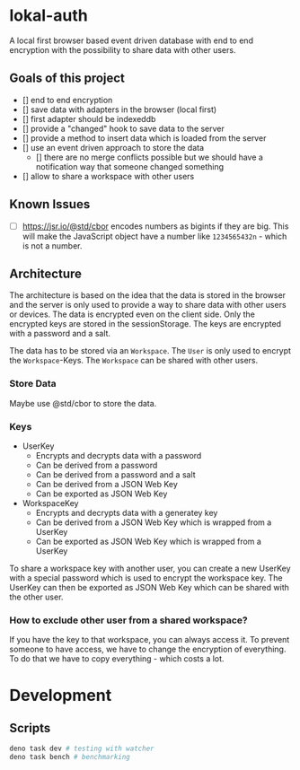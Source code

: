 # lokal-auth

A local first browser based event driven database with end to end encryption
with the possibility to share data with other users.


## Goals of this project

- [] end to end encryption
- [] save data with adapters in the browser (local first)
- [] first adapter should be indexeddb
- [] provide a "changed" hook to save data to the server
- [] provide a method to insert data which is loaded from the server
- [] use an event driven approach to store the data
  - [] there are no merge conflicts possible but we should have a notification
    way that someone changed something
- [] allow to share a workspace with other users

## Known Issues

- [ ] https://jsr.io/@std/cbor encodes numbers as bigints if they are big. This
      will make the JavaScript object have a number like `1234565432n` - which
      is not a number.

## Architecture

The architecture is based on the idea that the data is stored in the browser and
the server is only used to provide a way to share data with other users or
devices. The data is encrypted even on the client side. Only the encrypted keys
are stored in the sessionStorage. The keys are encrypted with a password and a
salt.

The data has to be stored via an `Workspace`. The `User` is only used to encrypt
the `Workspace`-Keys. The `Workspace` can be shared with other users.

### Store Data

Maybe use @std/cbor to store the data.

### Keys

- UserKey
  - Encrypts and decrypts data with a password
  - Can be derived from a password
  - Can be derived from a password and a salt
  - Can be derived from a JSON Web Key
  - Can be exported as JSON Web Key
- WorkspaceKey
  - Encrypts and decrypts data with a generatey key
  - Can be derived from a JSON Web Key which is wrapped from a UserKey
  - Can be exported as JSON Web Key which is wrapped from a UserKey

To share a workspace key with another user, you can create a new UserKey with a
special password which is used to encrypt the workspace key. The UserKey can
then be exported as JSON Web Key which can be shared with the other user.

### How to exclude other user from a shared workspace?

If you have the key to that workspace, you can always access it. To prevent
someone to have access, we have to change the encryption of everything. To do
that we have to copy everything - which costs a lot.


# Development

## Scripts

```bash
deno task dev # testing with watcher
deno task bench # benchmarking
```